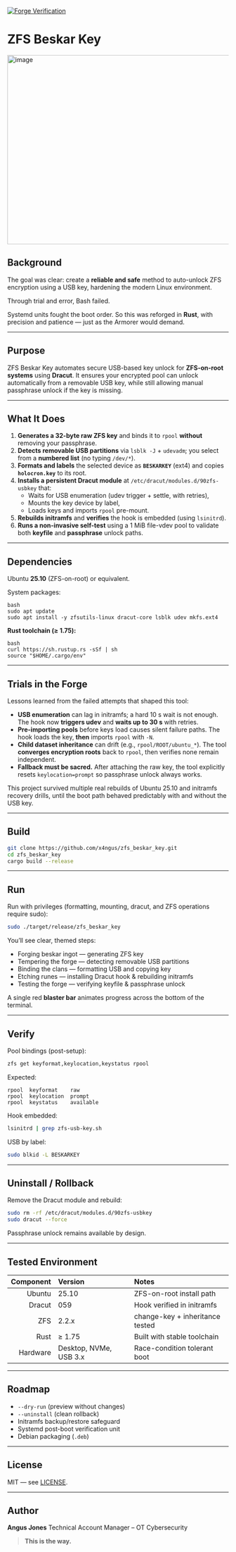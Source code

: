 [![Forge Verification](https://github.com/x4ngus/zfs_beskar_key/actions/workflows/rust.yml/badge.svg)](https://github.com/x4ngus/zfs_beskar_key/actions)  

# ZFS Beskar Key

<img width="860" height="430" alt="image" src="https://github.com/user-attachments/assets/309192cc-9f2b-42ac-b36a-918083e472ef" />

## Background

The goal was clear: create a **reliable and safe** method to auto-unlock ZFS encryption using a USB key, hardening the modern Linux environment.

Through trial and error, Bash failed.  

Systemd units fought the boot order. So this was reforged in **Rust**, with precision and patience — just as the Armorer would demand.

---

## Purpose

ZFS Beskar Key automates secure USB-based key unlock for **ZFS-on-root systems** using **Dracut**. It ensures your encrypted pool can unlock automatically from a removable USB key, while still allowing manual passphrase unlock if the key is missing.

---

## What It Does

1. **Generates a 32-byte raw ZFS key** and binds it to `rpool` **without** removing your passphrase.
2. **Detects removable USB partitions** via `lsblk -J` + `udevadm`; you select from a **numbered list** (no typing `/dev/*`).
3. **Formats and labels** the selected device as **`BESKARKEY`** (ext4) and copies **`holocron.key`** to its root.
4. **Installs a persistent Dracut module** at `/etc/dracut/modules.d/90zfs-usbkey` that:
   - Waits for USB enumeration (udev trigger + settle, with retries),
   - Mounts the key device by label,
   - Loads keys and imports `rpool` pre-mount.
5. **Rebuilds initramfs** and **verifies** the hook is embedded (using `lsinitrd`).
6. **Runs a non-invasive self-test** using a 1 MiB file-vdev pool to validate both **keyfile** and **passphrase** unlock paths.

---

## Dependencies

Ubuntu **25.10** (ZFS-on-root) or equivalent.

System packages:
```
bash
sudo apt update
sudo apt install -y zfsutils-linux dracut-core lsblk udev mkfs.ext4
```

**Rust toolchain (≥ 1.75):**
```
bash
curl https://sh.rustup.rs -sSf | sh
source "$HOME/.cargo/env"
```
---

## Trials in the Forge

Lessons learned from the failed attempts that shaped this tool:

* **USB enumeration** can lag in initramfs; a hard 10 s wait is not enough. The hook now **triggers udev** and **waits up to 30 s** with retries.
* **Pre-importing pools** before keys load causes silent failure paths. The hook loads the key, **then** imports `rpool` with `-N`.
* **Child dataset inheritance** can drift (e.g., `rpool/ROOT/ubuntu_*`). The tool **converges encryption roots** back to `rpool`, then verifies none remain independent.
* **Fallback must be sacred.** After attaching the raw key, the tool explicitly resets `keylocation=prompt` so passphrase unlock always works.

This project survived multiple real rebuilds of Ubuntu 25.10 and initramfs recovery drills, until the boot path behaved predictably with and without the USB key.

---

## Build

```bash
git clone https://github.com/x4ngus/zfs_beskar_key.git
cd zfs_beskar_key
cargo build --release
```

---

## Run

Run with privileges (formatting, mounting, dracut, and ZFS operations require sudo):

```bash
sudo ./target/release/zfs_beskar_key
```

You’ll see clear, themed steps:

* Forging beskar ingot — generating ZFS key
* Tempering the forge — detecting removable USB partitions
* Binding the clans — formatting USB and copying key
* Etching runes — installing Dracut hook & rebuilding initramfs
* Testing the forge — verifying keyfile & passphrase unlock

A single red **blaster bar** animates progress across the bottom of the terminal.

---

## Verify

Pool bindings (post-setup):

```bash
zfs get keyformat,keylocation,keystatus rpool
```

Expected:

```
rpool  keyformat    raw
rpool  keylocation  prompt
rpool  keystatus    available
```

Hook embedded:

```bash
lsinitrd | grep zfs-usb-key.sh
```

USB by label:

```bash
sudo blkid -L BESKARKEY
```

---

## Uninstall / Rollback

Remove the Dracut module and rebuild:

```bash
sudo rm -rf /etc/dracut/modules.d/90zfs-usbkey
sudo dracut --force
```

Passphrase unlock remains available by design.

---

## Tested Environment

| Component | Version                | Notes                           |
| --------: | :--------------------- | :------------------------------ |
|    Ubuntu | 25.10                  | ZFS-on-root install path        |
|    Dracut | 059                    | Hook verified in initramfs      |
|       ZFS | 2.2.x                  | change-key + inheritance tested |
|      Rust | ≥ 1.75                 | Built with stable toolchain     |
|  Hardware | Desktop, NVMe, USB 3.x | Race-condition tolerant boot    |

---

## Roadmap

* `--dry-run` (preview without changes)
* `--uninstall` (clean rollback)
* Initramfs backup/restore safeguard
* Systemd post-boot verification unit
* Debian packaging (`.deb`)

---

## License

MIT — see [LICENSE](LICENSE).

---

## Author

**Angus Jones**
Technical Account Manager – OT Cybersecurity
> **This is the way.**
